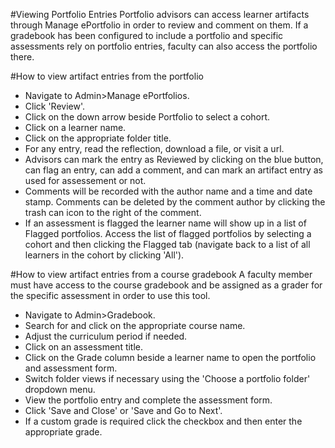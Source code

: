 #Viewing Portfolio Entries 
Portfolio advisors can access learner artifacts through Manage ePortfolio in order to review and comment on them.  If a gradebook has been configured to include a portfolio and specific assessments rely on portfolio entries, faculty can also access the portfolio there.

#How to view artifact entries from the portfolio  
* Navigate to Admin>Manage ePortfolios.
* Click 'Review'.
* Click on the down arrow beside Portfolio to select a cohort.
* Click on a learner name.
* Click on the appropriate folder title.
* For any entry, read the reflection, download a file, or visit a url.  
* Advisors can mark the entry as Reviewed by clicking on the blue button, can flag an entry, can add a comment, and can mark an artifact entry as used for assessement or not.
* Comments will be recorded with the author name and a time and date stamp. Comments can be deleted by the comment author by clicking the trash can icon to the right of the comment.
* If an assessment is flagged the learner name will show up in a list of Flagged portfolios.  Access the list of flagged portfolios by selecting a cohort and then clicking the Flagged tab (navigate back to a list of all learners in the cohort by clicking 'All').

#How to view artifact entries from a course gradebook
A faculty member must have access to the course gradebook and be assigned as a grader for the specific assessment in order to use this tool.

* Navigate to Admin>Gradebook.
* Search for and click on the appropriate course name.
* Adjust the curriculum period if needed.
* Click on an assessment title.
* Click on the Grade column beside a learner name to open the portfolio and assessment form.
* Switch folder views if necessary using the 'Choose a portfolio folder' dropdown menu.
* View the portfolio entry and complete the assessment form.
* Click 'Save and Close' or 'Save and Go to Next'.
* If a custom grade is required click the checkbox and then enter the appropriate grade.

